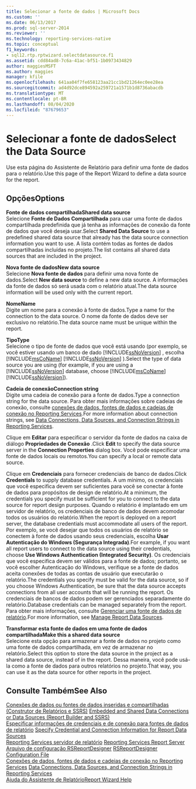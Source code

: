 ```yaml
---
title: Selecionar a fonte de dados | Microsoft Docs
ms.custom: ''
ms.date: 06/13/2017
ms.prod: sql-server-2014
ms.reviewer: ''
ms.technology: reporting-services-native
ms.topic: conceptual
f1_keywords:
- sql12.rtp.rptwizard.selectdatasource.f1
ms.assetid: cdd84ad8-7c6a-41ac-bf51-1b0973434829
author: maggiesMSFT
ms.author: maggies
manager: kfile
ms.openlocfilehash: 641aa04f7fe658123aa21cc1bd21264ec0ee28ea
ms.sourcegitcommit: ad4d92dce894592a259721a1571b1d8736abacdb
ms.translationtype: MT
ms.contentlocale: pt-BR
ms.lasthandoff: 08/04/2020
ms.locfileid: "87679653"
---
```

# <a name="select-the-data-source"></a><span data-ttu-id="578e6-102">Selecionar a fonte de dados</span><span class="sxs-lookup"><span data-stu-id="578e6-102">Select the Data Source</span></span>
  <span data-ttu-id="578e6-103">Use esta página do Assistente de Relatório para definir uma fonte de dados para o relatório.</span><span class="sxs-lookup"><span data-stu-id="578e6-103">Use this page of the Report Wizard to define a data source for the report.</span></span>  
  
## <a name="options"></a><span data-ttu-id="578e6-104">Opções</span><span class="sxs-lookup"><span data-stu-id="578e6-104">Options</span></span>  
 <span data-ttu-id="578e6-105">**Fonte de dados compartilhada**</span><span class="sxs-lookup"><span data-stu-id="578e6-105">**Shared data source**</span></span>  
 <span data-ttu-id="578e6-106">Selecione **Fonte de Dados Compartilhada** para usar uma fonte de dados compartilhada predefinida que já tenha as informações de conexão da fonte de dados que você deseja usar.</span><span class="sxs-lookup"><span data-stu-id="578e6-106">Select **Shared Data Source** to use a predefined shared data source that already has the data source connection information you want to use.</span></span> <span data-ttu-id="578e6-107">A lista contém todas as fontes de dados compartilhadas incluídas no projeto.</span><span class="sxs-lookup"><span data-stu-id="578e6-107">The list contains all shared data sources that are included in the project.</span></span>  
  
 <span data-ttu-id="578e6-108">**Nova fonte de dados**</span><span class="sxs-lookup"><span data-stu-id="578e6-108">**New data source**</span></span>  
 <span data-ttu-id="578e6-109">Selecione **Nova fonte de dados** para definir uma nova fonte de dados.</span><span class="sxs-lookup"><span data-stu-id="578e6-109">Select **New data source** to define a new data source.</span></span> <span data-ttu-id="578e6-110">A informações da fonte de dados só será usada com o relatório atual.</span><span class="sxs-lookup"><span data-stu-id="578e6-110">The data source information will be used only with the current report.</span></span>  
  
 <span data-ttu-id="578e6-111">**Nome**</span><span class="sxs-lookup"><span data-stu-id="578e6-111">**Name**</span></span>  
 <span data-ttu-id="578e6-112">Digite um nome para a conexão à fonte de dados.</span><span class="sxs-lookup"><span data-stu-id="578e6-112">Type a name for the connection to the data source.</span></span> <span data-ttu-id="578e6-113">O nome da fonte de dados deve ser exclusivo no relatório.</span><span class="sxs-lookup"><span data-stu-id="578e6-113">The data source name must be unique within the report.</span></span>  
  
 <span data-ttu-id="578e6-114">**Tipo**</span><span class="sxs-lookup"><span data-stu-id="578e6-114">**Type**</span></span>  
 <span data-ttu-id="578e6-115">Selecione o tipo de fonte de dados que você está usando (por exemplo, se você estiver usando um banco de dado [!INCLUDE[ssNoVersion](../includes/ssnoversion-md.md)] , escolha [!INCLUDE[msCoName](../includes/msconame-md.md)] [!INCLUDE[ssNoVersion](../includes/ssnoversion-md.md)] ).</span><span class="sxs-lookup"><span data-stu-id="578e6-115">Select the type of data source you are using (for example, if you are using a [!INCLUDE[ssNoVersion](../includes/ssnoversion-md.md)] database, choose [!INCLUDE[msCoName](../includes/msconame-md.md)] [!INCLUDE[ssNoVersion](../includes/ssnoversion-md.md)]).</span></span>  
  
 <span data-ttu-id="578e6-116">**Cadeia de conexão**</span><span class="sxs-lookup"><span data-stu-id="578e6-116">**Connection string**</span></span>  
 <span data-ttu-id="578e6-117">Digite uma cadeia de conexão para a fonte de dados.</span><span class="sxs-lookup"><span data-stu-id="578e6-117">Type a connection string for the data source.</span></span> <span data-ttu-id="578e6-118">Para obter mais informações sobre cadeias de conexão, consulte [conexões de dados, fontes de dados e cadeias de conexão no Reporting Services](../../2014/reporting-services/data-connections-data-sources-and-connection-strings-in-reporting-services.md).</span><span class="sxs-lookup"><span data-stu-id="578e6-118">For more information about connection strings, see [Data Connections, Data Sources, and Connection Strings in Reporting Services](../../2014/reporting-services/data-connections-data-sources-and-connection-strings-in-reporting-services.md).</span></span>  
  
 <span data-ttu-id="578e6-119">Clique em **Editar** para especificar o servidor da fonte de dados na caixa de diálogo **Propriedades de Conexão** .</span><span class="sxs-lookup"><span data-stu-id="578e6-119">Click **Edit** to specify the data source server in the **Connection Properties** dialog box.</span></span> <span data-ttu-id="578e6-120">Você pode especificar uma fonte de dados locais ou remotos.</span><span class="sxs-lookup"><span data-stu-id="578e6-120">You can specify a local or remote data source.</span></span>  
  
 <span data-ttu-id="578e6-121">Clique em **Credenciais** para fornecer credenciais de banco de dados.</span><span class="sxs-lookup"><span data-stu-id="578e6-121">Click **Credentials** to supply database credentials.</span></span> <span data-ttu-id="578e6-122">A um mínimo, os credenciais que você especifica devem ser suficientes para você se conectar à fonte de dados para propósitos de design de relatório.</span><span class="sxs-lookup"><span data-stu-id="578e6-122">At a minimum, the credentials you specify must be sufficient for you to connect to the data source for report design purposes.</span></span> <span data-ttu-id="578e6-123">Quando o relatório é implantado em um servidor de relatório, os credenciais de banco de dados devem acomodar todos os usuários do relatório.</span><span class="sxs-lookup"><span data-stu-id="578e6-123">When the report is deployed on a report server, the database credentials must accommodate all users of the report.</span></span> <span data-ttu-id="578e6-124">Por exemplo, se você desejar que todos os usuários de relatório se conectem à fonte de dados usando seus credenciais, escolha **Usar Autenticação do Windows (Segurança Integrada)**.</span><span class="sxs-lookup"><span data-stu-id="578e6-124">For example, if you want all report users to connect to the data source using their credentials, choose **Use Windows Authentication (Integrated Security)**.</span></span> <span data-ttu-id="578e6-125">Os credenciais que você especifica devem ser válidos para a fonte de dados; portanto, se você escolher Autenticação do Windows, verifique se a fonte de dados aceita conexões de todas as contas de usuário que executarão o relatório.</span><span class="sxs-lookup"><span data-stu-id="578e6-125">The credentials you specify must be valid for the data source, so if you choose Windows Authentication, be sure that the data source accepts connections from all user accounts that will be running the report.</span></span> <span data-ttu-id="578e6-126">Os credenciais de bancos de dados podem ser gerenciados separadamente do relatório.</span><span class="sxs-lookup"><span data-stu-id="578e6-126">Database credentials can be managed separately from the report.</span></span> <span data-ttu-id="578e6-127">Para obter mais informações, consulte [Gerenciar uma fonte de dados de relatório](report-data/manage-report-data-sources.md).</span><span class="sxs-lookup"><span data-stu-id="578e6-127">For more information, see [Manage Report Data Sources](report-data/manage-report-data-sources.md).</span></span>  
  
 <span data-ttu-id="578e6-128">**Transformar esta fonte de dados em uma fonte de dados compartilhada**</span><span class="sxs-lookup"><span data-stu-id="578e6-128">**Make this a shared data source**</span></span>  
 <span data-ttu-id="578e6-129">Selecione esta opção para armazenar a fonte de dados no projeto como uma fonte de dados compartilhada, em vez de armazenar no relatório.</span><span class="sxs-lookup"><span data-stu-id="578e6-129">Select this option to store the data source in the project as a shared data source, instead of in the report.</span></span> <span data-ttu-id="578e6-130">Dessa maneira, você pode usá-la como a fonte de dados para outros relatórios no projeto.</span><span class="sxs-lookup"><span data-stu-id="578e6-130">That way, you can use it as the data source for other reports in the project.</span></span>  
  
## <a name="see-also"></a><span data-ttu-id="578e6-131">Consulte Também</span><span class="sxs-lookup"><span data-stu-id="578e6-131">See Also</span></span>  
 <span data-ttu-id="578e6-132">[Conexões de dados ou fontes de dados inseridas e compartilhadas &#40;Construtor de Relatórios e SSRS&#41;](../../2014/reporting-services/embedded-and-shared-data-connections-or-data-sources-report-builder-and-ssrs.md) </span><span class="sxs-lookup"><span data-stu-id="578e6-132">[Embedded and Shared Data Connections or Data Sources &#40;Report Builder and SSRS&#41;](../../2014/reporting-services/embedded-and-shared-data-connections-or-data-sources-report-builder-and-ssrs.md) </span></span>  
 <span data-ttu-id="578e6-133">[Especificar informações de credenciais e de conexão para fontes de dados de relatório](report-data/specify-credential-and-connection-information-for-report-data-sources.md) </span><span class="sxs-lookup"><span data-stu-id="578e6-133">[Specify Credential and Connection Information for Report Data Sources](report-data/specify-credential-and-connection-information-for-report-data-sources.md) </span></span>  
 <span data-ttu-id="578e6-134">[Reporting Services servidor de relatório](../../2014/reporting-services/reporting-services-report-server.md) </span><span class="sxs-lookup"><span data-stu-id="578e6-134">[Reporting Services Report Server](../../2014/reporting-services/reporting-services-report-server.md) </span></span>  
 <span data-ttu-id="578e6-135">[Arquivo de configuração RSReportDesigner](report-server/rsreportdesigner-configuration-file.md) </span><span class="sxs-lookup"><span data-stu-id="578e6-135">[RSReportDesigner Configuration File](report-server/rsreportdesigner-configuration-file.md) </span></span>  
 <span data-ttu-id="578e6-136">[Conexões de dados, fontes de dados e cadeias de conexão no Reporting Services](../../2014/reporting-services/data-connections-data-sources-and-connection-strings-in-reporting-services.md) </span><span class="sxs-lookup"><span data-stu-id="578e6-136">[Data Connections, Data Sources, and Connection Strings in Reporting Services](../../2014/reporting-services/data-connections-data-sources-and-connection-strings-in-reporting-services.md) </span></span>  
 [<span data-ttu-id="578e6-137">Ajuda do Assistente de Relatório</span><span class="sxs-lookup"><span data-stu-id="578e6-137">Report Wizard Help</span></span>](../../2014/reporting-services/report-wizard-help.md)  
  
  
